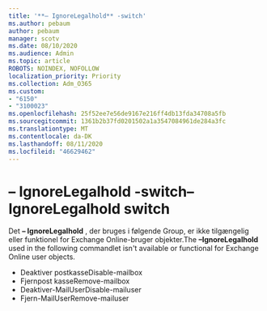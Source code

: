 ```yaml
---
title: '**– IgnoreLegalhold** -switch'
ms.author: pebaum
author: pebaum
manager: scotv
ms.date: 08/10/2020
ms.audience: Admin
ms.topic: article
ROBOTS: NOINDEX, NOFOLLOW
localization_priority: Priority
ms.collection: Adm_O365
ms.custom:
- "6150"
- "3100023"
ms.openlocfilehash: 25f52ee7e56de9167e216ff4db13fda34708a5fb
ms.sourcegitcommit: 1361b2b37fd0201502a1a3547084961de284a3fc
ms.translationtype: MT
ms.contentlocale: da-DK
ms.lasthandoff: 08/11/2020
ms.locfileid: "46629462"
---
```

# <a name="ignorelegalhold-switch"></a><span data-ttu-id="b9fb0-102">**– IgnoreLegalhold** -switch</span><span class="sxs-lookup"><span data-stu-id="b9fb0-102">**–IgnoreLegalhold** switch</span></span>

<span data-ttu-id="b9fb0-103">Det **– IgnoreLegalhold** , der bruges i følgende Group, er ikke tilgængelig eller funktionel for Exchange Online-bruger objekter.</span><span class="sxs-lookup"><span data-stu-id="b9fb0-103">The **–IgnoreLegalhold** used in the following commandlet isn't available or functional for Exchange Online user objects.</span></span>

- <span data-ttu-id="b9fb0-104">Deaktiver postkasse</span><span class="sxs-lookup"><span data-stu-id="b9fb0-104">Disable-mailbox</span></span>
- <span data-ttu-id="b9fb0-105">Fjernpost kasse</span><span class="sxs-lookup"><span data-stu-id="b9fb0-105">Remove-mailbox</span></span>
- <span data-ttu-id="b9fb0-106">Deaktiver-MailUser</span><span class="sxs-lookup"><span data-stu-id="b9fb0-106">Disable-mailuser</span></span>
- <span data-ttu-id="b9fb0-107">Fjern-MailUser</span><span class="sxs-lookup"><span data-stu-id="b9fb0-107">Remove-mailuser</span></span>